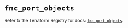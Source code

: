 # `fmc_port_objects`

Refer to the Terraform Registry for docs: [`fmc_port_objects`](https://registry.terraform.io/providers/ciscodevnet/fmc/1.5.2/docs/resources/port_objects).
